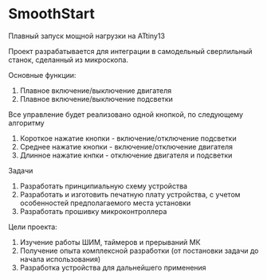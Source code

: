 SmoothStart
===========

Плавный запуск мощной нагрузки на ATtiny13

Проект разрабатывается для интеграции в самодельный сверлильный станок, сделанный из микроскопа.


Основные функции:

1. Плавное включение/выключение двигателя
2. Плавное включение/выключение подсветки


Все управление будет реализовано одной кнопкой, по следующему алгоритму

1. Короткое нажатие кнопки - включение/отключение подсветки
2. Среднее нажатие кнопки - включение/отключение двигателя
3. Длинное нажатие кнпки - отключение двигателя и подсветки


Задачи

1. Разработать принципиальную схему устройства
2. Разработать и изготовить печатную плату устройства, с учетом особенностей предполагаемого места установки
3. Разработать прошивку микроконтроллера


Цели проекта:

1. Изучение работы ШИМ, таймеров и прерываний МК
2. Получение опыта комплексной разработки (от постановки задачи до начала использования)
3. Разработка устройства для дальнейшего применения
